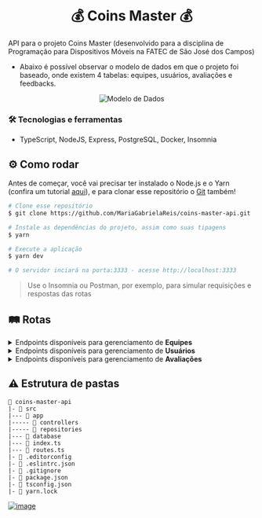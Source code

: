 <h1 align="center"> 💰 Coins Master 💰 </h1>

API para o projeto Coins Master (desenvolvido para a disciplina de Programação para Dispositivos Móveis na FATEC de São José dos Campos)
- Abaixo é possível observar o modelo de dados em que o projeto foi baseado, onde existem  4 tabelas: equipes, usuários, avaliações e feedbacks.
  
<div align="center">

![Modelo de Dados](https://user-images.githubusercontent.com/69374340/202428848-faf66d88-2fbd-45a8-b739-d9795643680d.png)
</div>

### :hammer_and_wrench: Tecnologias e ferramentas
- TypeScript, NodeJS, Express, PostgreSQL, Docker, Insomnia


## :gear: Como rodar
Antes de começar, você vai precisar ter instalado o Node.js e o Yarn (confira um tutorial
[aqui](https://www.notion.so/Instala-o-das-ferramentas-405f3e8b014649cbb422dee6b5bd0535)),
e para clonar esse repositório o [Git](https://git-scm.com/) também!

```bash
# Clone esse repositório
$ git clone https://github.com/MariaGabrielaReis/coins-master-api.git

# Instale as dependências do projeto, assim como suas tipagens
$ yarn

# Execute a aplicação
$ yarn dev

# O servidor inciará na porta:3333 - acesse http://localhost:3333
```

> Use o Insomnia ou Postman, por exemplo, para simular requisições e respostas das rotas

## :railway_track: Rotas
<details>
 <summary>Endpoints disponíveis para gerenciamento de <b>Equipes</b></summary>
 <br>

|                                                                    Tipo | Situação          | Caminho        |
| ----------------------------------------------------------------------: | :---------------- | :------------- |
|    [![](https://img.shields.io/badge/GET-2E8B57?style=for-the-badge)]() | Listar equipes    | `/teams`       |
|   [![](https://img.shields.io/badge/POST-4682B4?style=for-the-badge)]() | Criar equipe      | `/teams`       |
|    [![](https://img.shields.io/badge/GET-2E8B57?style=for-the-badge)]() | Visualizar equipe | `/teams/:code` |
|    [![](https://img.shields.io/badge/PUT-9370DB?style=for-the-badge)]() | Atualizar equipe  | `/teams/:code` |
| [![](https://img.shields.io/badge/DELETE-CD853F?style=for-the-badge)]() | Excluir equipe    | `/teams/:code` |

</details>

<details>
 <summary>Endpoints disponíveis para gerenciamento de <b>Usuários</b></summary>
 <br>

|                                                                    Tipo | Situação           |   Caminho    |
| ----------------------------------------------------------------------: | :----------------- | :----------: |
|    [![](https://img.shields.io/badge/GET-2E8B57?style=for-the-badge)]() | Listar usuários    |   `/users`   |
|   [![](https://img.shields.io/badge/POST-4682B4?style=for-the-badge)]() | Criar usuário      |   `/users`   |
|    [![](https://img.shields.io/badge/GET-2E8B57?style=for-the-badge)]() | Visualizar usuário | `/users/:id` |
|    [![](https://img.shields.io/badge/PUT-9370DB?style=for-the-badge)]() | Atualizar usuário  | `/users/:id` |
| [![](https://img.shields.io/badge/DELETE-CD853F?style=for-the-badge)]() | Excluir usuário    | `/users/:id` |

</details>

<details>
 <summary>Endpoints disponíveis para gerenciamento de <b>Avaliações</b></summary>
 <br>

|                                                                  Tipo | Situação             | Caminho               |
| --------------------------------------------------------------------: | :------------------- | :-------------------- |
| [![](https://img.shields.io/badge/POST-4682B4?style=for-the-badge)]() | Criar avaliação      | `/avaliation`         |
|  [![](https://img.shields.io/badge/GET-2E8B57?style=for-the-badge)]() | Visualizar avaliação | `/avaliation/:userId` |

</details>

## ⚠️ Estrutura de pastas

```
📂 coins-master-api
|- 📁 src
|--- 📁 app
|----- 📁 controllers
|----- 📁 repositories
|--- 📁 database
|--- 📄 index.ts
|--- 📄 routes.ts
|- 📄 .editorconfig
|- 📄 .eslintrc.json
|- 📄 .gitignore
|- 📄 package.json
|- 📄 tsconfig.json
|- 📄 yarn.lock
```

[![image](https://img.shields.io/badge/✨%20Maria%20Gabriela%20Reis,%202022-LinkedIn-009973?style=flat-square)](https://www.linkedin.com/in/mariagabrielareis/)
